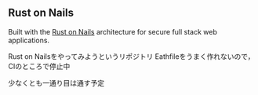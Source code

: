 ## Rust on Nails

Built with the [Rust on Nails](https://rust-on-nails.com/) architecture for secure full stack web applications.

Rust on Nailsをやってみようというリポジトリ
Eathfileをうまく作れないので，CIのところで停止中

少なくとも一通り目は通す予定